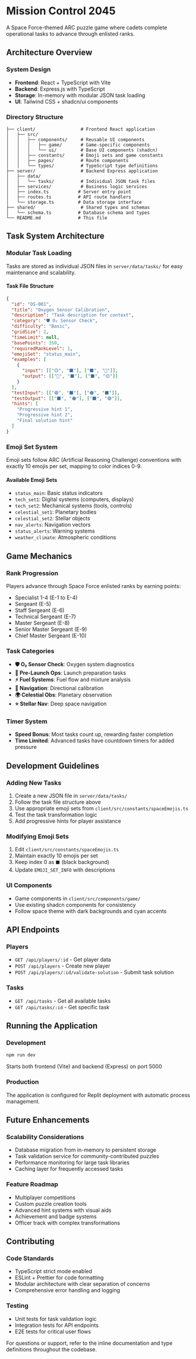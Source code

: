 # Mission Control 2045

A Space Force-themed ARC puzzle game where cadets complete operational tasks to advance through enlisted ranks.

## Architecture Overview

### System Design
- **Frontend**: React + TypeScript with Vite
- **Backend**: Express.js with TypeScript
- **Storage**: In-memory with modular JSON task loading
- **UI**: Tailwind CSS + shadcn/ui components

### Directory Structure
```
├── client/                 # Frontend React application
│   ├── src/
│   │   ├── components/     # Reusable UI components
│   │   │   ├── game/       # Game-specific components
│   │   │   └── ui/         # Base UI components (shadcn)
│   │   ├── constants/      # Emoji sets and game constants
│   │   ├── pages/          # Route components
│   │   └── types/          # TypeScript type definitions
├── server/                 # Backend Express application
│   ├── data/
│   │   └── tasks/          # Individual JSON task files
│   ├── services/           # Business logic services
│   ├── index.ts           # Server entry point
│   ├── routes.ts          # API route handlers
│   └── storage.ts         # Data storage interface
├── shared/                 # Shared types and schemas
│   └── schema.ts          # Database schema and types
└── README.md              # This file
```

## Task System Architecture

### Modular Task Loading
Tasks are stored as individual JSON files in `server/data/tasks/` for easy maintenance and scalability.

#### Task File Structure
```json
{
  "id": "OS-001",
  "title": "Oxygen Sensor Calibration",
  "description": "Task description for context",
  "category": "🛡️ O₂ Sensor Check",
  "difficulty": "Basic",
  "gridSize": 2,
  "timeLimit": null,
  "basePoints": 350,
  "requiredRankLevel": 1,
  "emojiSet": "status_main",
  "examples": [
    {
      "input": [["🟡", "⬛"], ["⬛", "🔴"]],
      "output": [["🔴", "⬛"], ["⬛", "🟡"]]
    }
  ],
  "testInput": [["🟣", "⬛"], ["🟠", "⬛"]],
  "testOutput": [["⬛", "🟠"], ["⬛", "🟣"]],
  "hints": [
    "Progressive hint 1",
    "Progressive hint 2", 
    "Final solution hint"
  ]
}
```

### Emoji Set System
Emoji sets follow ARC (Artificial Reasoning Challenge) conventions with exactly 10 emojis per set, mapping to color indices 0-9.

#### Available Emoji Sets
- `status_main`: Basic status indicators
- `tech_set1`: Digital systems (computers, displays)
- `tech_set2`: Mechanical systems (tools, controls)
- `celestial_set1`: Planetary bodies
- `celestial_set2`: Stellar objects
- `nav_alerts`: Navigation vectors
- `status_alerts`: Warning systems
- `weather_climate`: Atmospheric conditions

## Game Mechanics

### Rank Progression
Players advance through Space Force enlisted ranks by earning points:
- Specialist 1-4 (E-1 to E-4)
- Sergeant (E-5)
- Staff Sergeant (E-6)
- Technical Sergeant (E-7)
- Master Sergeant (E-8)
- Senior Master Sergeant (E-9)
- Chief Master Sergeant (E-10)

### Task Categories
- **🛡️ O₂ Sensor Check**: Oxygen system diagnostics
- **🚀 Pre-Launch Ops**: Launch preparation tasks
- **⚡ Fuel Systems**: Fuel flow and mixture analysis
- **🧭 Navigation**: Directional calibration
- **🌍 Celestial Obs**: Planetary observation
- **⭐ Stellar Nav**: Deep space navigation

### Timer System
- **Speed Bonus**: Most tasks count up, rewarding faster completion
- **Time Limited**: Advanced tasks have countdown timers for added pressure

## Development Guidelines

### Adding New Tasks
1. Create a new JSON file in `server/data/tasks/`
2. Follow the task file structure above
3. Use appropriate emoji sets from `client/src/constants/spaceEmojis.ts`
4. Test the task transformation logic
5. Add progressive hints for player assistance

### Modifying Emoji Sets
1. Edit `client/src/constants/spaceEmojis.ts`
2. Maintain exactly 10 emojis per set
3. Keep index 0 as `⬛` (black background)
4. Update `EMOJI_SET_INFO` with descriptions

### UI Components
- Game components in `client/src/components/game/`
- Use existing shadcn components for consistency
- Follow space theme with dark backgrounds and cyan accents

## API Endpoints

### Players
- `GET /api/players/:id` - Get player data
- `POST /api/players` - Create new player
- `POST /api/players/:id/validate-solution` - Submit task solution

### Tasks
- `GET /api/tasks` - Get all available tasks
- `GET /api/tasks/:id` - Get specific task

## Running the Application

### Development
```bash
npm run dev
```
Starts both frontend (Vite) and backend (Express) on port 5000

### Production
The application is configured for Replit deployment with automatic process management.

## Future Enhancements

### Scalability Considerations
- Database migration from in-memory to persistent storage
- Task validation service for community-contributed puzzles
- Performance monitoring for large task libraries
- Caching layer for frequently accessed tasks

### Feature Roadmap
- Multiplayer competitions
- Custom puzzle creation tools
- Advanced hint systems with visual aids
- Achievement and badge systems
- Officer track with complex transformations

## Contributing

### Code Standards
- TypeScript strict mode enabled
- ESLint + Prettier for code formatting
- Modular architecture with clear separation of concerns
- Comprehensive error handling and logging

### Testing
- Unit tests for task validation logic
- Integration tests for API endpoints
- E2E tests for critical user flows

For questions or support, refer to the inline documentation and type definitions throughout the codebase.